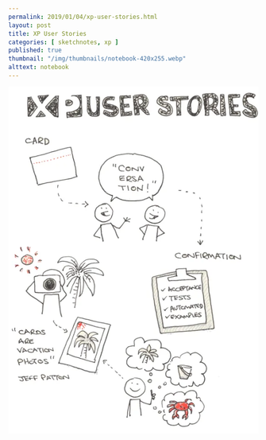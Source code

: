 ```yaml
---
permalink: 2019/01/04/xp-user-stories.html
layout: post
title: XP User Stories
categories: [ sketchnotes, xp ]
published: true
thumbnail: "/img/thumbnails/notebook-420x255.webp"
alttext: notebook
---
```


<img src="/img/posts/xp-user-stories/xp-user-stories.webp" alt="strong style sketchnote"/>

